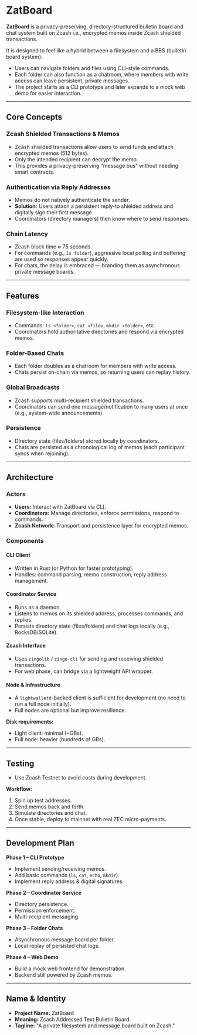 # ZatBoard

**ZatBoard** is a privacy-preserving, directory-structured bulletin board and chat system built on Zcash i.e., encrypted memos inside Zcash shielded transactions.

It is designed to feel like a hybrid between a filesystem and a BBS (bulletin board system):

- Users can navigate folders and files using CLI-style commands.
- Each folder can also function as a chatroom, where members with write access can leave persistent, private messages.
- The project starts as a CLI prototype and later expands to a mock web demo for easier interaction.

---

## Core Concepts

### Zcash Shielded Transactions & Memos

- Zcash shielded transactions allow users to send funds and attach encrypted memos (512 bytes).
- Only the intended recipient can decrypt the memo.
- This provides a privacy-preserving "message bus" without needing smart contracts.

### Authentication via Reply Addresses

- Memos do not natively authenticate the sender.
- **Solution:** Users attach a persistent reply-to shielded address and digitally sign their first message.
- Coordinators (directory managers) then know where to send responses.

### Chain Latency

- Zcash block time ≈ 75 seconds.
- For commands (e.g., `ls folder`), aggressive local polling and buffering are used so responses appear quickly.
- For chats, the delay is embraced — branding them as asynchronous private message boards.

---

## Features

### Filesystem-like Interaction

- Commands: `ls <folder>`, `cat <file>`, `mkdir <folder>`, etc.
- Coordinators hold authoritative directories and respond via encrypted memos.

### Folder-Based Chats

- Each folder doubles as a chatroom for members with write access.
- Chats persist on-chain via memos, so returning users can replay history.

### Global Broadcasts

- Zcash supports multi-recipient shielded transactions.
- Coordinators can send one message/notification to many users at once (e.g., system-wide announcements).

### Persistence

- Directory state (files/folders) stored locally by coordinators.
- Chats are persisted as a chronological log of memos (each participant syncs when rejoining).

---

## Architecture

### Actors

- **Users:** Interact with ZatBoard via CLI.
- **Coordinators:** Manage directories, enforce permissions, respond to commands.
- **Zcash Network:** Transport and persistence layer for encrypted memos.

### Components

#### CLI Client

- Written in Rust (or Python for faster prototyping).
- Handles: command parsing, memo construction, reply address management.

#### Coordinator Service

- Runs as a daemon.
- Listens to memos on its shielded address, processes commands, and replies.
- Persists directory state (files/folders) and chat logs locally (e.g., RocksDB/SQLite).

#### Zcash Interface

- Uses `zingolib` / `zingo-cli` for sending and receiving shielded transactions.
- For web phase, can bridge via a lightweight API wrapper.

#### Node & Infrastructure

- A `lightwalletd`-backed client is sufficient for development (no need to run a full node initially).
- Full nodes are optional but improve resilience.

**Disk requirements:**
- Light client: minimal (~GBs).
- Full node: heavier (hundreds of GBs).

---

## Testing

- Use Zcash Testnet to avoid costs during development.

**Workflow:**
1. Spin up test addresses.
2. Send memos back and forth.
3. Simulate directories and chat.
4. Once stable, deploy to mainnet with real ZEC micro-payments.

---

## Development Plan

**Phase 1 – CLI Prototype**
- Implement sending/receiving memos.
- Add basic commands (`ls`, `cat`, `echo`, `mkdir`).
- Implement reply address & digital signatures.

**Phase 2 – Coordinator Service**
- Directory persistence.
- Permission enforcement.
- Multi-recipient messaging.

**Phase 3 – Folder Chats**
- Asynchronous message board per folder.
- Local replay of persisted chat logs.

**Phase 4 – Web Demo**
- Build a mock web frontend for demonstration.
- Backend still powered by Zcash memos.

---

## Name & Identity

- **Project Name:** ZatBoard
- **Meaning:** Zcash Addressed Text Bulletin Board
- **Tagline:** "A private filesystem and message board built on Zcash."
